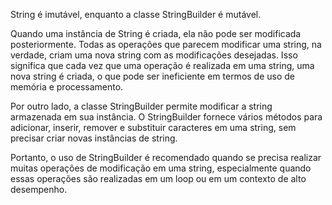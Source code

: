 String é imutável, enquanto a classe StringBuilder é mutável.

Quando uma instância de String é criada, ela não pode ser modificada posteriormente. Todas as operações que parecem modificar uma string, na verdade, criam uma nova string com as modificações desejadas. Isso significa que cada vez que uma operação é realizada em uma string, uma nova string é criada, o que pode ser ineficiente em termos de uso de memória e processamento.

Por outro lado, a classe StringBuilder permite modificar a string armazenada em sua instância. O StringBuilder fornece vários métodos para adicionar, inserir, remover e substituir caracteres em uma string, sem precisar criar novas instâncias de string.

Portanto, o uso de StringBuilder é recomendado quando se precisa realizar muitas operações de modificação em uma string, especialmente quando essas operações são realizadas em um loop ou em um contexto de alto desempenho.